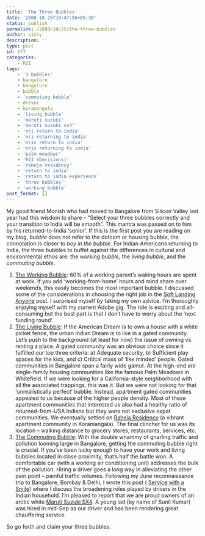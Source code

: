 ```yaml
---
title: 'The Three Bubbles'
date: '2008-10-25T10:47:56+05:30'
status: publish
permalink: /2008/10/25/the-three-bubbles
author: vishy
description: ''
type: post
id: 177
categories: 
    - R2I
tags:
    - '3 bubbles'
    - bangalore
    - bengaluru
    - bubble
    - 'commuting bubble'
    - driver
    - koramangala
    - 'living bubble'
    - 'maruti suzuki'
    - 'maruti suzuki sx4'
    - 'nri return to india'
    - 'nri returning to india'
    - 'nris return to india'
    - 'nris returning to india'
    - 'palm meadows'
    - 'R2I (Decisions)'
    - 'raheja residency'
    - 'return to india'
    - 'return to india experience'
    - 'three bubbles'
    - 'working bubble'
post_format: []
---
```

My good friend Monish who had moved to Bangalore from Silicon Valley last year had this wisdom to share – “Select your three bubbles correctly and your transition to India will be smooth”. This mantra was passed on to him by his returned-to-India ‘senior’. If this is the first post you are reading on my blog, *bubble* does not refer to the dotcom or housing bubble, the connotation is closer to *boy in the bubble*. For Indian Americans returning to India, the three bubbles to buffet against the differences in cultural and environmental ethos are: the *working bubble*, the *living bubble*, and the *commuting bubble*.

1. <span style="text-decoration:underline;">The Working Bubble</span>: 60% of a working parent’s waking hours are spent at work. If you add ‘working-from-home’ hours and mind share over weekends, this easily becomes the most important bubble. I discussed some of the considerations in choosing the right job in the [Soft Landing Anyone](http://ulaar.wordpress.com/2008/06/18/a-suitable-job-aka-soft-landing-anyone/) post. I surprised myself by taking my own advice. I’m thoroughly enjoying myself with my current Adobe gig. The role is exciting and all-consuming but the best part is that I don’t have to worry about the ‘next funding round’.
2. <span style="text-decoration:underline;">The Living Bubble</span>: If the American Dream is to own a house with a white picket fence, the urban Indian Dream is to live in a gated community. Let’s push to the background (at least for now) the issue of owning vs. renting a place. A gated community was an obvious choice since it fulfilled our top three criteria: a) Adequate security, b) Sufficient play spaces for the kids, and c) Critical mass of ‘like minded’ people. Gated communities in Bangalore span a fairly wide gamut. At the high-end are single-family housing communities like the famous Palm Meadows in Whitefield. If we were looking for a California-style neighborhood with all the associated trappings, this was it. But we were not looking for that ‘unrealistically perfect’ bubble. Instead, apartment gated communities appealed to us because of the higher people density. Most of these apartment communities that interested us also had a healthy ratio of returned-from-USA Indians but they were not exclusive expat communities. We eventually settled on [Raheja Residency](http://rahejaresidency.tripod.com/) (a vibrant apartment community in Koramangala). The final clincher for us was its location – walking distance to grocery stores, restaurants, services, etc.
3. <span style="text-decoration:underline;">The Commuting Bubble</span>: With the double whammy of gnarling traffic and pollution looming large in Bangalore, getting the commuting bubble right is crucial. If you’ve been lucky enough to have your work and living bubbles located in close proximity, that’s half the battle won. A comfortable car (with a working air conditioning unit) addresses the bulk of the pollution. Hiring a driver goes a long way in alleviating the other pain point – painful traffic volumes. <span class="query">Following my June </span><span class="query">reconnaissance trip to Bangalore, Bombay &amp; Delhi, I wrote this post (</span><span class="query"> [Service with a Smile](http://ulaar.wordpress.com/2008/06/29/service-with-a-smile/)) where I discuss the broadening roles played by drivers in the Indian household. I’m pleased to report that we are proud owners of an arctic white [Maruti Suzuki SX4](http://www.marutisx4.com/home.html). A young lad (by name of Sunil Kumar) was hired in mid-Sep as our driver and has been rendering great chauffering service. </span>

So go forth and claim your three bubbles.